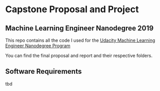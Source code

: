 # Capstone Proposal and Project

## Machine Learning Engineer Nanodegree 2019

This repo contains all the code I used for the [Udacity Machine Learning Engineer Nanodegree Program](https://www.udacity.com/course/machine-learning-engineer-nanodegree--nd009t)

You can find the final proposal and report and their respective folders.

## Software Requirements
tbd
